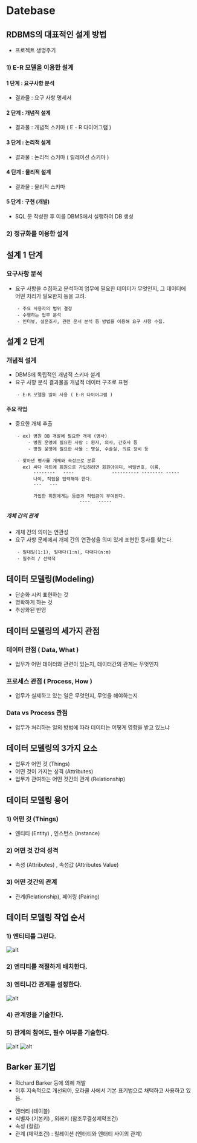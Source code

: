 Datebase
============

## RDBMS의 대표적인 설계 방법 

* 프로젝트 생명주기

### 1) E-R 모델을 이용한 설계

#### 1 단계 : 요구사항 분석

* 결과물 : 요구 사항 명세서

#### 2 단계 : 개념적 설계 

* 결과물 : 개념적 스키마 ( E - R 다이어그램 )

#### 3 단계 : 논리적 설계

* 결과물 : 논리적 스키마 ( 릴레이션 스키마 ) 

#### 4 단계 : 물리적 설계

* 결과물 : 물리적 스키마

#### 5 단계 : 구현 (개발)

* SQL 문 작성한 후 이를 DBMS에서 실행하여 DB 생성

### 2) 정규화를 이용한 설계

## 설계 1 단계 

### 요구사항 분석

* 요구 사항을 수집하고 분석하여 업무에 필요한 데이터가 무엇인지, 그 데이터에  
  어떤 처리가 필요한지 등을 고려.

```
    - 주요 사용자의 범위 결정
    - 수행하는 업무 분석
    - 인터뷰, 설문조사, 관련 문서 분석 등 방법을 이용해 요구 사항 수집.
```

## 설계 2 단계

### 개념적 설계

* DBMS에 독립적인 개념적 스키마 설계
* 요구 사항 분석 결과물을 개념적 데이터 구조로 표현

```
    - E-R 모델을 많이 사용 ( E-R 다이어그램 )
```

#### 주요 작업
* 중요한 개체 추출 

```
    - ex) 병원 DB 개발에 필요한 개체 (명사)
        - 병원 운영에 필요한 사람 : 환자, 의사, 간호사 등
        - 병원 운영에 필요한 사물 : 병실, 수술실, 의료 장비 등

    - 찾아낸 명사를 개체와 속성으로 분류
      ex) 싸다 마트에 회원으로 가입하려면 회원아이디, 비밀번호, 이름,
          --------   ----              ---------- -------- -----
          나이, 직업을 입력해야 한다.
          ---   --- 

          가입한 회원에게는 등급과 적립금이 부여된다.
                           ----   -----    
```

##### 개체 간의 관계

* 개체 간의 의미는 연관성
* 요구 사항 문제에서 개체 간의 연관성을 의미 있게 표현한 동사를 찾는다.

```
    - 일대일(1:1), 일대다(1:n), 다대다(n:m)
    - 필수적 / 선택적
```







## 데이터 모델링(Modeling)

* 단순화 시켜 표현하는 것
* 명확하게 하는 것
* 추상화된 반영

## 데이터 모델링의 세가지 관점

### 데이터 관점 ( Data, What )

* 업무가 어떤 데이터와 관련이 있는지, 데이터간의 관계는 무엇인지 

### 프로세스 관점 ( Process, How )

* 업무가 실제하고 있는 일은 무엇인지, 무엇을 해야하는지

### Data vs Process 관점

* 업무가 처리하는 일의 방법에 따라 데이터는 어떻게 영향을 받고 있느냐

## 데이터 모델링의 3가지 요소

* 업무가 어떤 것 (Things)
* 어떤 것이 가지는 성격 (Attributes)
* 업무가 관여하는 어떤 것간의 관계 (Relationship)

## 데이터 모델링 용어

### 1) 어떤 것 (Things)

* 엔티티 (Entity) , 인스턴스 (instance)

### 2) 어떤 것 간의 성격

* 속성 (Attributes) , 속성값 (Attributes Value)

### 3) 어떤 것간의 관계 

* 관계(Relationship), 페어링 (Pairing)

## 데이터 모델링 작업 순서

### 1) 엔티티를 그린다.

![alt](/assets/images/post/Database/sql/48.png)


### 2) 엔티티를 적절하게 배치한다.

### 3) 엔티니간 관계를 설정한다.

![alt](/assets/images/post/Database/sql/49.png)

### 4) 관계명을 기술한다.
### 5) 관계의 참여도, 필수 여부를 기술한다.

![alt](/assets/images/post/Database/sql/50.png)
![alt](/assets/images/post/Database/sql/51.png)

## Barker 표기법

* Richard Barker 등에 의헤 개발 
* 이후 지속적으로 개선되어, 오라클 사에서 기본 표기법으로 채택하고 사용하고 있음.

- 엔터티 (테이블)
- 식별자 (기본키) , 외래키 (참조무결성제약조건)
- 속성 (컬럼)
- 관계 (제약조건) : 릴레이션 (엔터티와 엔터티 사이의 관계)
